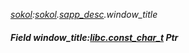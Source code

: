 _[sokol](../../modules/sokol/sokol-module.md):[sokol](../../modules/sokol/sokol-module.md).[sapp\_desc](../../modules/sokol/sokol-sapp_desc.md).window\_title_
##### Field window\_title:[libc.const_char_t](../../modules/libc/libc-const_char_t.md) Ptr
